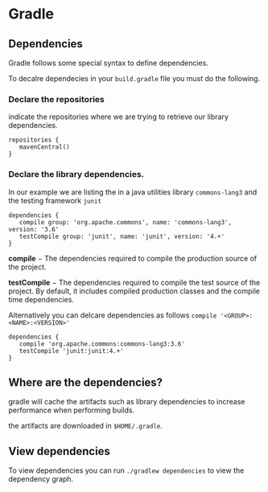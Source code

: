 # Gradle

## Dependencies
Gradle follows some special syntax to define dependencies.

To decalre dependecies in your `build.gradle` file you must do the following.

### Declare the repositories
indicate the repositories where we are trying to retrieve our library dependencies.

```
repositories {
   mavenCentral()
}
```

### Declare the library dependencies.

In our example we are listing the in a java utilities library `commons-lang3` and the testing framework `junit`

```
dependencies {
   compile group: 'org.apache.commons', name: 'commons-lang3', version: '3.6'
   testCompile group: 'junit', name: 'junit', version: '4.+'
}
```

**compile** − The dependencies required to compile the production source of the project.

**testCompile** − The dependencies required to compile the test source of the project. By default, it includes compiled production classes and the compile time dependencies.

Alternatively you can delcare dependencies as follows `compile '<GROUP>:<NAME>:<VERSION>'`

```
dependencies {
   compile 'org.apache.commons:commons-lang3:3.6'
   testCompile 'junit:junit:4.+'
}
```

## Where are the dependencies?

gradle will cache the artifacts such as library dependencies to increase performance when performing builds. 

the artifacts are downloaded in `$HOME/.gradle`.

## View dependencies

To view dependencies you can run `./gradlew dependencies` to view the dependency graph.

